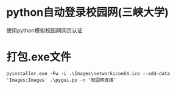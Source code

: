 # python自动登录校园网(三峡大学)
使用python模拟校园网网页认证

# 打包.exe文件
`pyinstaller.exe -Fw -i .\Images\networkicon64.ico --add-data 'Images;Images' .\pygui.py -n '校园网连接'`
